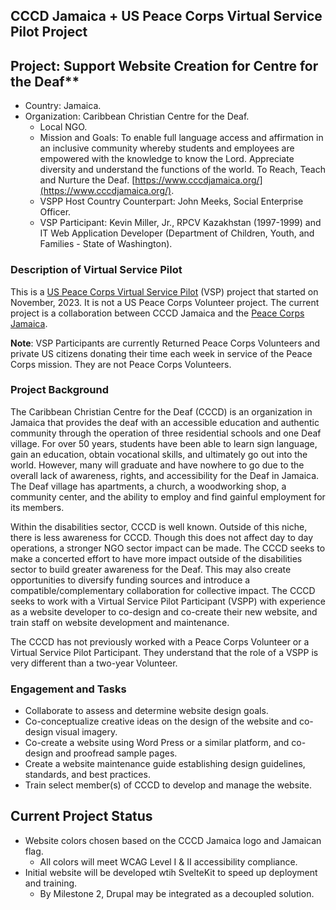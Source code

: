 ## CCCD Jamaica + US Peace Corps Virtual Service Pilot Project


## Project: Support Website Creation for Centre for the Deaf**
- Country: Jamaica.
- Organization: Caribbean Christian Centre for the Deaf.
  - Local NGO.
  - Mission and Goals: To enable full language access and affirmation in an inclusive community whereby students and employees are empowered with the knowledge to know the Lord. Appreciate diversity and understand the functions of the world. To Reach, Teach and Nurture the Deaf. [https://www.cccdjamaica.org/](https://www.cccdjamaica.org/).
  - VSPP Host Country Counterpart: John Meeks, Social Enterprise Officer.
  - VSP Participant: Kevin Miller, Jr., RPCV Kazakhstan (1997-1999) and IT Web Application Developer (Department of Children, Youth, and Families - State of Washington).
 
### Description of Virtual Service Pilot

This is a [US Peace Corps Virtual Service Pilot](https://www.peacecorps.gov/volunteer/virtual-service-pilot/) (VSP) project that started on November, 2023. It is not a US Peace Corps Volunteer project. The current project is a collaboration between CCCD Jamaica and the [Peace Corps Jamaica](https://www.peacecorps.gov/jamaica/). 

**Note**: VSP Participants are currently Returned Peace Corps Volunteers and private US citizens donating their time each week in service of the Peace Corps mission. They are not Peace Corps Volunteers.
  
### Project Background

The Caribbean Christian Centre for the Deaf (CCCD) is an organization in Jamaica that provides the deaf with an accessible education and authentic community through the operation of three residential schools and one Deaf village. For over 50 years, students have been able to learn sign language, gain an education, obtain vocational skills, and ultimately go out into the world. However, many will graduate and have nowhere to go due to the overall lack of awareness, rights, and accessibility for the Deaf in Jamaica. The Deaf village has apartments, a church, a woodworking shop, a community center, and the ability to employ and find gainful employment for its members. 

Within the disabilities sector, CCCD is well known. Outside of this niche, there is less awareness for CCCD. Though this does not affect day to day operations, a stronger NGO sector impact can be made. The CCCD seeks to make a concerted effort to have more impact outside of the disabilities sector to build greater awareness for the Deaf. This may also create opportunities to diversify funding sources and introduce a compatible/complementary collaboration for collective impact. The CCCD seeks to work with a Virtual Service Pilot Participant (VSPP) with experience as a website developer to co-design and co-create their new website, and train staff on website development and maintenance.

The CCCD has not previously worked with a Peace Corps Volunteer or a Virtual Service Pilot Participant. They understand that the role of a VSPP is very different than a two-year Volunteer. 

### Engagement and Tasks
- Collaborate to assess and determine website design goals.
-	Co-conceptualize creative ideas on the design of the website and co-design visual imagery.
-	Co-create a website using Word Press or a similar platform, and co-design and proofread sample pages.
-	Create a website maintenance guide establishing design guidelines, standards, and best practices.
-	Train select member(s) of CCCD to develop and manage the website.

## Current Project Status
- Website colors chosen based on the CCCD Jamaica logo and Jamaican flag.
  - All colors will meet WCAG Level I & II accessibility compliance.
- Initial website will be developed wtih SvelteKit to speed up deployment and training.
  - By Milestone 2, Drupal may be integrated as a decoupled solution. 


